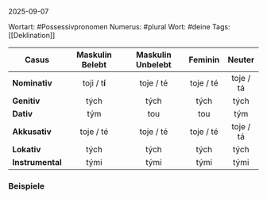 
2025-09-07

Wortart: #Possessivpronomen
Numerus: #plural
Wort: #deine
Tags: [[Deklination]]

| Casus            | Maskulin Belebt | Maskulin Unbelebt |  Feminin  |  Neuter   |
| ---------------- | :-------------: | :---------------: | :-------: | :-------: |
| **Nominativ**    |  toji / t**í**  |     toje / té     | toje / té | toje / tá |
| **Genitiv**      |      tých       |       tých        |   tých    |   tých    |
| **Dativ**        |       tým       |        tou        |    tou    |    tým    |
| **Akkusativ**    |    toje / té    |     toje / té     | toje / té | toje / tá |
| **Lokativ**      |      tých       |       tých        |   tých    |   tých    |
| **Instrumental** |      tými       |       tými        |   tými    |   tými    |

### Beispiele
